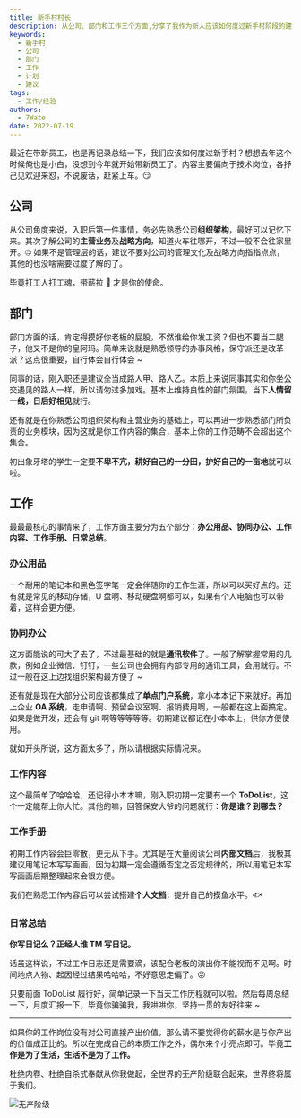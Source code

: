 ```yaml
---
title: 新手村村长
description: 从公司、部门和工作三个方面,分享了我作为新人应该如何度过新手村阶段的建议。我提到了要熟悉公司信息,与领导同事保持良好关系,并且要记笔记、做计划,逐步掌握工作内容。我还表示,工作是为了生活,不要内卷和过度奉献。
keywords:
  - 新手村
  - 公司
  - 部门
  - 工作
  - 计划
  - 建议
tags:
  - 工作/经验
authors:
  - 7Wate
date: 2022-07-19
---
```


最近在带新员工，也是再记录总结一下，我们应该如何度过新手村？想想去年这个时候俺也是小白，没想到今年就开始带新员工了。内容主要偏向于技术岗位，各抒己见欢迎来怼，不说废话，赶紧上车。😏

## 公司

从公司角度来说，入职后第一件事情，务必先熟悉公司**组织架构**，最好可以记忆下来。其次了解公司的**主营业务**及**战略方向**，知道火车往哪开，不过一般不会往家里开。🤐 如果不是管理层的话，建议不要对公司的管理文化及战略方向指指点点，其他的也没啥需要过度了解的了。

毕竟打工人打工魂，带薪拉 💩 才是你的使命。

## 部门

部门方面的话，肯定得摸好你老板的屁股，不然谁给你发工资？但也不要当二腿子，他又不是你的皇阿玛。简单来说就是熟悉领导的办事风格，保守派还是改革派？这点很重要，自行体会自行体会 ~

同事的话，刚入职还是建议全当成路人甲、路人乙。本质上来说同事其实和你坐公交遇见的路人一样，所以请勿过多加戏。基本上维持良性的部门氛围，当下**人情留一线，日后好相见**就行。

还有就是在你熟悉公司组织架构和主营业务的基础上，可以再进一步熟悉部门所负责的业务模块，因为这就是你工作内容的集合，基本上你的工作范畴不会超出这个集合。

初出象牙塔的学生一定要**不卑不亢，耕好自己的一分田，护好自己的一亩地**就可以啦。

## 工作

最最最核心的事情来了，工作方面主要分为五个部分：**办公用品、协同办公、工作内容、工作手册、日常总结**。

### 办公用品

一个耐用的笔记本和黑色签字笔一定会伴随你的工作生涯，所以可以买好点的。还有就是常见的移动存储，U 盘啊、移动硬盘啊都可以，如果有个人电脑也可以带着，这样会更方便。

### 协同办公

这方面能说的可大了去了，不过最基础的就是**通讯软件**了。一般了解掌握常用的几款，例如企业微信、钉钉，一些公司也会拥有内部专用的通讯工具，会用就行。不过一般在这上边找组织架构最方便了 ~

还有就是现在大部分公司应该都集成了**单点门户系统**，拿小本本记下来就好。再加上企业 **OA 系统**，走申请啊、预留会议室啊、报销费用啊，一般都在这上面搞定。如果是做开发，还会有 git 啊等等等等等。初期建议都记在小本本上，供你方便使用。

就如开头所说，这方面太多了，所以请根据实际情况来。

### 工作内容

这个最简单了哈哈哈，还记得小本本嘛，刚入职初期一定要有一个 **ToDoList**，这个一定能帮上你大忙。其他的嘛，回答保安大爷的问题就行：**你是谁？到哪去？**

### 工作手册

初期工作内容会巨零散，更无从下手。尤其是在大量阅读公司**内部文档**后，我极其建议用笔记本写写画画，因为初期一定会遵循否定之否定规律的，所以用笔记本写写画画后期整理起来会很方便。

我们在熟悉工作内容后可以尝试搭建**个人文档**，提升自己的摸鱼水平。🐟

### 日常总结

**你写日记么？正经人谁 TM 写日记。**

话虽这样说，不过工作日志还是需要滴，该配合老板的演出你不能视而不见啊。时间地点人物、起因经过结果哈哈哈，不好意思走偏了。😛

只要前面 ToDoList 履行好，简单记录一下当天工作历程就可以啦。然后每周总结一下，月度汇报一下，毕竟你骗骗我，我哄哄你，坚持一贯的友好往来 ~

---

如果你的工作岗位没有对公司直接产出价值，那么请不要觉得你的薪水是与你产出的价值成正比的。所以在完成自己的本质工作之外，偶尔来个小亮点即可。毕竟**工作是为了生活，生活不是为了工作。**

杜绝内卷、杜绝自杀式奉献从你我做起，全世界的无产阶级联合起来，世界终将属于我们。

![无产阶级](https://static.7wate.com/img/2022/07/11/3d7269b20b6e3.png)
